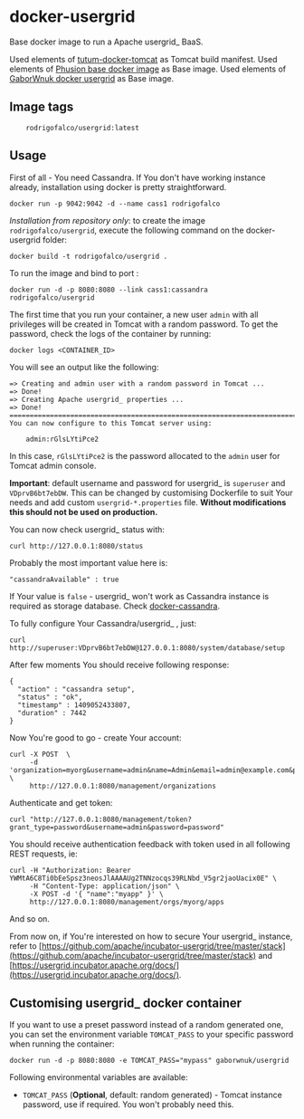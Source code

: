 docker-usergrid
===================
Base docker image to run a Apache usergrid_ BaaS.

Used elements of [tutum-docker-tomcat](https://github.com/tutumcloud/tutum-docker-tomcat) as Tomcat build manifest.
Used elements of [Phusion base docker image](https://github.com/phusion/baseimage-docker) as Base image.
Used elements of [GaborWnuk docker usergrid](https://github.com/GaborWnuk/docker-usergrid) as Base image.

Image tags
----------
```
    rodrigofalco/usergrid:latest
```


Usage
-----
First of all - You need Cassandra. If You don't have working instance already, installation using docker is pretty straightforward.

	docker run -p 9042:9042 -d --name cass1 rodrigofalco

*Installation from repository only*: to create the image `rodrigofalco/usergrid`, execute the following command on the docker-usergrid folder:

    docker build -t rodrigofalco/usergrid .

To run the image and bind to port :

    docker run -d -p 8080:8080 --link cass1:cassandra rodrigofalco/usergrid


The first time that you run your container, a new user `admin` with all privileges
will be created in Tomcat with a random password. To get the password, check the logs
of the container by running:

    docker logs <CONTAINER_ID>

You will see an output like the following:

	=> Creating and admin user with a random password in Tomcat ...
	=> Done!
	=> Creating Apache usergrid_ properties ...
	=> Done!
	========================================================================
	You can now configure to this Tomcat server using:

	    admin:rGlsLYtiPce2

In this case, `rGlsLYtiPce2` is the password allocated to the `admin` user for Tomcat admin console.

**Important**: default username and password for usergrid_ is `superuser` and `VDprvB6bt7ebDW`. This can be changed by customising Dockerfile to suit Your needs and add custom `usergrid-*.properties` file. **Without modifications this should not be used on production.**

You can now check usergrid_ status with:

	curl http://127.0.0.1:8080/status

Probably the most important value here is:

	"cassandraAvailable" : true

If Your value is `false` - usergrid_ won't work as Cassandra instance is required as storage database. Check [docker-cassandra](https://github.com/nicolasff/docker-cassandra).

To fully configure Your Cassandra/usergrid_ , just:

	curl http://superuser:VDprvB6bt7ebDW@127.0.0.1:8080/system/database/setup

After few moments You should receive following response:

	{
	  "action" : "cassandra setup",
	  "status" : "ok",
	  "timestamp" : 1409052433807,
	  "duration" : 7442
	}

Now You're good to go - create Your account:

	curl -X POST  \
	     -d 'organization=myorg&username=admin&name=Admin&email=admin@example.com&password=password' \
	     http://127.0.0.1:8080/management/organizations

Authenticate and get token:

	curl "http://127.0.0.1:8080/management/token?grant_type=password&username=admin&password=password"

You should receive authentication feedback with token used in all following REST requests, ie:

	curl -H "Authorization: Bearer YWMtA6C8Ti0bEeSpsz3neosJlAAAAUg2TNNzocqs39RLNbd_V5gr2jaoUacix0E" \
	     -H "Content-Type: application/json" \
	     -X POST -d '{ "name":"myapp" }' \
	     http://127.0.0.1:8080/management/orgs/myorg/apps

And so on.

From now on, if You're interested on how to secure Your usergrid_ instance, refer to [https://github.com/apache/incubator-usergrid/tree/master/stack](https://github.com/apache/incubator-usergrid/tree/master/stack) and [https://usergrid.incubator.apache.org/docs/](https://usergrid.incubator.apache.org/docs/).


Customising usergrid_ docker container
-------------------------------------------------

If you want to use a preset password instead of a random generated one, you can
set the environment variable `TOMCAT_PASS` to your specific password when running the container:

    docker run -d -p 8080:8080 -e TOMCAT_PASS="mypass" gaborwnuk/usergrid

Following environmental variables are available:

* `TOMCAT_PASS` (**Optional**, default: random generated) - Tomcat instance password, use if required. You won't probably need this.
